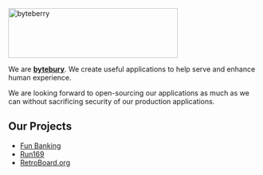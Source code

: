 <img src="https://github.com/bytebury/.github/assets/104793781/973ad45c-ce50-4c89-bb13-2509f8f179f2" width="340" height="100" alt="byteberry"/>

We are **[bytebury](https://bytebury.com)**. We create useful applications to help serve and  enhance human experience.

We are looking forward to open-sourcing our applications as much as we can without sacrificing security of our production applications. 

## Our Projects
* [Fun Banking](https://fun-banking.com)
* [Run169](https://run169.org)
* [RetroBoard.org](https://retroboard.org)
